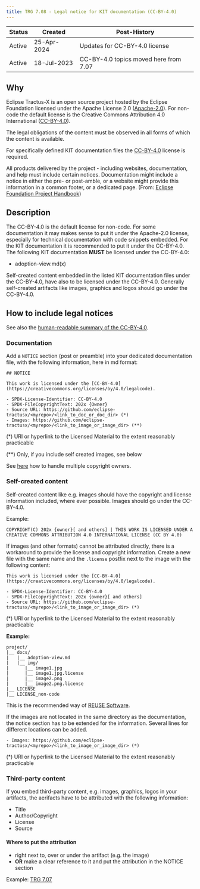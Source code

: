 ```yaml
---
title: TRG 7.08 - Legal notice for KIT documentation (CC-BY-4.0)
---
```


| Status | Created     | Post-History                          |
|--------|-------------|---------------------------------------|
| Active | 25-Apr-2024 | Updates for CC-BY-4.0 license         |
| Active | 18-Jul-2023 | CC-BY-4.0 topics moved here from 7.07 |

## Why

Eclipse Tractus-X is an open source project hosted by the Eclipse Foundation licensed under the Apache License 2.0 ([Apache-2.0](https://spdx.org/licenses/Apache-2.0)). For non-code the default license is the Creative Commons Attribution 4.0 International ([CC-BY-4.0](https://spdx.org/licenses/CC-BY-4.0.html)).

The legal obligations of the content must be observed in all forms of which the content is available.

For specifically defined KIT documentation files the [CC-BY-4.0](https://creativecommons.org/licenses/by/4.0/legalcode) license is required.

All products delivered by the project - including websites, documentation, and help must include certain notices. Documentation might include a notice in either the pre- or post-amble, or a website might provide this information in a common footer, or a dedicated page. (From: [Eclipse Foundation Project Handbook](https://www.eclipse.org/projects/handbook/#legaldoc-end-user))

## Description

The CC-BY-4.0 is the default license for non-code. For some documentation it may makes sense to put it under the Apache-2.0 license, especially for technical documentation with code snippets embedded. For the KIT documentation it is recommended to put it under the CC-BY-4.0.  The following KIT documentation **MUST** be licensed under the CC-BY-4.0:

- adoption-view.md(x)

Self-created content embedded in the listed KIT documentation files under the CC-BY-4.0, have also to be licensed under the CC-BY-4.0.  Generally self-created artifacts like images, graphics and logos should go under the CC-BY-4.0.

## How to include legal notices

See also the [human-readable summary of the CC-BY-4.0](https://creativecommons.org/licenses/by/4.0/).

### Documentation

Add a `NOTICE` section (post or preamble) into your dedicated documentation file, with the following information, here in md format:

```text
## NOTICE

This work is licensed under the [CC-BY-4.0](https://creativecommons.org/licenses/by/4.0/legalcode).

- SPDX-License-Identifier: CC-BY-4.0
- SPDX-FileCopyrightText: 202x {Owner}
- Source URL: https://github.com/eclipse-tractusx/<myrepo>/<link_to_doc_or_doc_dir> (*)
- Images: https://github.com/eclipse-tractusx/<myrepo>/<link_to_image_or_image_dir> (**)
 ```

 (*) URI or hyperlink to the Licensed Material to the extent reasonably practicable

 (**) Only, if you include self created images, see below

 See [here](/docs/release/trg-7/trg-7-07#documentation) how to handle multiple copyright owners.

### Self-created content

Self-created content like e.g. images should have the copyright and license information included, where ever possible. Images should go under the CC-BY-4.0.

Example:

```text
COPYRIGHT(C) 202x {owner}[ and others] | THIS WORK IS LICENSED UNDER A CREATIVE COMMONS ATTRIBUTION 4.0 INTERNATIONAL LICENSE (CC BY 4.0)
```

If images (and other formats) cannot be attributed directly, there is a workaround to provide the license and copyright information. Create a new file with the same name and the `.license` postfix next to the image with the following content:

```text
This work is licensed under the [CC-BY-4.0](https://creativecommons.org/licenses/by/4.0/legalcode).

- SPDX-License-Identifier: CC-BY-4.0
- SPDX-FileCopyrightText: 202x {owner}[ and others]
- Source URL: https://github.com/eclipse-tractusx/<myrepo>/<link_to_image_or_image_dir> (*)
 ```

 (*) URI or hyperlink to the Licensed Material to the extent reasonably practicable

**Example:**

```shell
project/
|__ docs/
|   |__ adoption-view.md
|   |__ img/
|      |__ image1.jpg
|      |__ image1.jpg.license
|      |__ image2.png
|      |__ image2.png.license
|__ LICENSE
|__ LICENSE_non-code
```

This is the recommended way of [REUSE Software](https://reuse.software/tutorial/).

If the images are not located in the same directory as the documentation, the notice section has to be extended for the information.
Several lines for different locations can be added.

```text
- Images: https://github.com/eclipse-tractusx/<myrepo>/<link_to_image_or_image_dir> (*)
 ```

 (*) URI or hyperlink to the Licensed Material to the extent reasonably practicable

### Third-party content

If you embed third-party content, e.g. images, graphics, logos in your artifacts, the aerifacts have to be attributed with the following information:

- Title
- Author/Copyright
- License
- Source

#### Where to put the attribution

- right next to, over or under the artifact (e.g. the image)
- **OR** make a clear reference to it and put the attribution in the NOTICE section

Example: [TRG 7.07](/docs/release/trg-7/trg-7-07#third-party-content)

